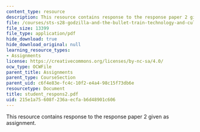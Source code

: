 ```yaml
---
content_type: resource
description: This resource contains response to the response paper 2 given as assignment.
file: /courses/sts-s28-godzilla-and-the-bullet-train-technology-and-culture-in-modern-japan-fall-2005/215e1a75608f236aecfab6d48901c606_student_respons2.pdf
file_size: 13399
file_type: application/pdf
hide_download: true
hide_download_original: null
learning_resource_types:
- Assignments
license: https://creativecommons.org/licenses/by-nc-sa/4.0/
ocw_type: OCWFile
parent_title: Assignments
parent_type: CourseSection
parent_uid: c6f4e83e-fc4c-10f2-e4a4-98c15f73db6e
resourcetype: Document
title: student_respons2.pdf
uid: 215e1a75-608f-236a-ecfa-b6d48901c606
---
```

This resource contains response to the response paper 2 given as assignment.